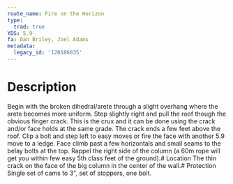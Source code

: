 ```yaml
---
route_name: Fire on the Horizon
type:
  trad: true
YDS: 5.9-
fa: Dan Briley, Joel Adams
metadata:
  legacy_id: '120106835'
---
```

# Description
Begin with the broken dihedral/arete through a slight overhang where the arete becomes more uniform. Step slightly right and pull the roof though the obvious finger crack. This is the crux and it can be done using the crack and/or face holds at the same grade. The crack ends a few feet above the roof. Clip a bolt and step left to easy moves or fire the face with another 5.9 move to a ledge. Face climb past a few horizontals and small seams to the belay bolts at the top. Rappel the right side of the column (a 60m rope will get you within few easy 5th class feet of the ground).# Location
The thin crack on the face of the big column in the center of the wall.# Protection
Single set of cams to 3", set of stoppers, one bolt.